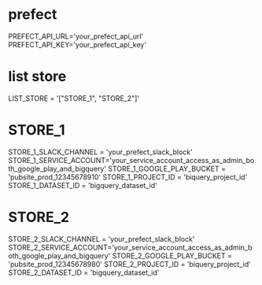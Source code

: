 # prefect
PREFECT_API_URL='your_prefect_api_url'
PREFECT_API_KEY='your_prefect_api_key'

# list store
LIST_STORE = '["STORE_1", "STORE_2"]'

# STORE_1
STORE_1_SLACK_CHANNEL = 'your_prefect_slack_block'
STORE_1_SERVICE_ACCOUNT='your_service_account_access_as_admin_both_google_play_and_bigquery'
STORE_1_GOOGLE_PLAY_BUCKET = 'pubsite_prod_12345678910'
STORE_1_PROJECT_ID = 'biquery_project_id'
STORE_1_DATASET_ID = 'bigquery_dataset_id'

# STORE_2
STORE_2_SLACK_CHANNEL = 'your_prefect_slack_block'
STORE_2_SERVICE_ACCOUNT='your_service_account_access_as_admin_both_google_play_and_bigquery'
STORE_2_GOOGLE_PLAY_BUCKET = 'pubsite_prod_12345678980'
STORE_2_PROJECT_ID = 'biquery_project_id'
STORE_2_DATASET_ID = 'bigquery_dataset_id'
